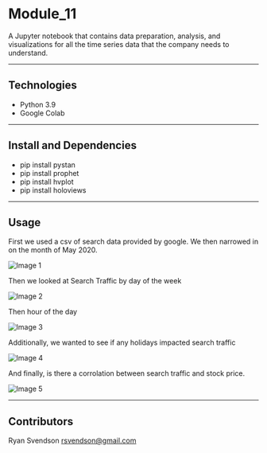 # Module_11

A Jupyter notebook that contains data preparation, analysis, and visualizations for all the time series data that the company needs to understand.

---

## Technologies

- Python 3.9
- Google Colab

---

## Install and Dependencies

- pip install pystan
- pip install prophet
- pip install hvplot
- pip install holoviews

---

## Usage

First we used a csv of search data provided by google. We then narrowed in on the month of May 2020. 

![Image 1](module_11/Starter_Code/module_11_1.jpg)

Then we looked at Search Traffic by day of the week

![Image 2](module_11/Starter_Code/module_11_2.jpg)

Then hour of the day

![Image 3](module_11/Starter_Code/module_11_3.jpg)

Additionally, we wanted to see if any holidays impacted search traffic

![Image 4](module_11/Starter_Code/module_11_4.jpg)

And finally, is there a corrolation between search traffic and stock price. 

![Image 5](module_11/Starter_Code/module_11_5.jpg)

---

## Contributors

Ryan Svendson
rsvendson@gmail.com